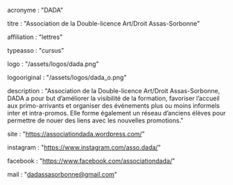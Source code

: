 acronyme : "DADA"

titre : "Association de la Double-licence Art/Droit Assas-Sorbonne"

affiliation : "lettres"

typeasso : "cursus"

logo : "/assets/logos/dada.png"

logooriginal : "/assets/logos/dada_o.png"

description : "Association de la Double-licence Art/Droit Assas-Sorbonne, DADA a pour but d’améliorer la visibilité de la formation, favoriser l’accueil aux primo-arrivants et organiser des événements plus ou moins informels inter et intra-promos. Elle forme également un réseau d’anciens élèves pour permettre de nouer des liens avec les nouvelles promotions."

site : "https://associationdada.wordpress.com/"

instagram : "https://www.instagram.com/asso.dada/"

facebook : "https://www.facebook.com/associationdada/"

mail : "dadassasorbonne@gmail.com"